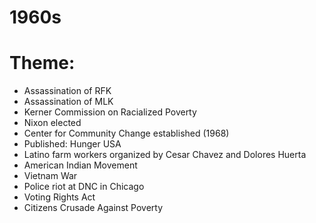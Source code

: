 # 1960s
# Theme: 

+ Assassination of RFK  
+ Assassination of MLK  
+ Kerner Commission on Racialized Poverty   
+ Nixon elected  
+ Center for Community Change established (1968)  
+ Published: Hunger USA  
+ Latino farm workers organized by Cesar Chavez and Dolores Huerta  
+ American Indian Movement  
+ Vietnam War  
+ Police riot at DNC in Chicago  
+ Voting Rights Act  
+ Citizens Crusade Against Poverty  
